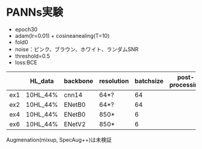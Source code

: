 # PANNs実験

+ epoch30
+ adam(lr=0.01) + cosineanealing(T=10)
+ fold0
+ noise：ピンク、ブラウン、ホワイト、ランダムSNR 
+ threshold=0.5
+ loss:BCE

||HL_data|backbone|resolution|batchsize|post-processing|local_F1|train_soundscape(F1)|memo|
|---|---|---|---|---|---|---|---|---|
|ex1|10HL_44%|cnn14|64*?|64|||
|ex2|10HL_44%|ENetB0|64*?|64|||
|ex4|10HL_44%|ENetB0|850*|6||0.3218
|ex6|10HL_44%|ENetV2|850*|6|||

Augmenation(mixup, SpecAug++)は未検証
